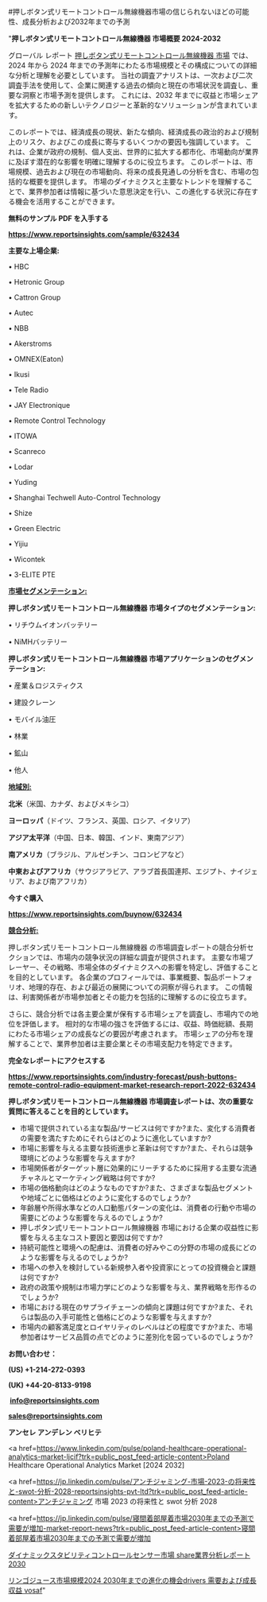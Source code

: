 #押しボタン式リモートコントロール無線機器市場の信じられないほどの可能性、成長分析および2032年までの予測

"<strong>押しボタン式リモートコントロール無線機器 市場概要 2024-2032</strong>

グローバル レポート <a href=https://www.reportsinsights.com/sample/632434>押しボタン式リモートコントロール無線機器 市場</a> では、2024 年から 2024 年までの予測年にわたる市場規模とその構成についての詳細な分析と理解を必要としています。 当社の調査アナリストは、一次および二次調査手法を使用して、企業に関連する過去の傾向と現在の市場状況を調査し、重要な洞察と市場予測を提供します。 これには、2032 年までに収益と市場シェアを拡大​​するための新しいテクノロジーと革新的なソリューションが含まれています。

このレポートでは、経済成長の現状、新たな傾向、経済成長の政治的および規制上のリスク、およびこの成長に寄与するいくつかの要因も強調しています。 これは、企業が政府の規制、個人支出、世界的に拡大する都市化、市場動向が業界に及ぼす潜在的な影響を明確に理解するのに役立ちます。 このレポートは、市場規模、過去および現在の市場動向、将来の成長見通しの分析を含む、市場の包括的な概要を提供します。 市場のダイナミクスと主要なトレンドを理解することで、業界参加者は情報に基づいた意思決定を行い、この進化する状況に存在する機会を活用することができます。

<strong><b>無料のサンプル PDF を入手する</b></strong>

<a href=https://www.reportsinsights.com/sample/632434><strong><u>https://www.reportsinsights.com/sample/632434</u></strong></a>

<strong>主要な上場企業:</strong>

• HBC

• Hetronic Group

• Cattron Group

• Autec

• NBB

• Akerstroms

• OMNEX(Eaton)

• Ikusi

• Tele Radio

• JAY Electronique

• Remote Control Technology

• ITOWA

• Scanreco

• Lodar

• Yuding

• Shanghai Techwell Auto-Control Technology

• Shize

• Green Electric

• Yijiu

• Wicontek

• 3-ELITE PTE

<strong><u>市場セグメンテーション</u></strong><strong><u>:</u></strong>

<strong>押しボタン式リモートコントロール無線機器 市場タイプのセグメンテーション:</strong>

• リチウムイオンバッテリー

• NiMHバッテリー

<strong>押しボタン式リモートコントロール無線機器 市場アプリケーションのセグメンテーション:</strong>

• 産業＆ロジスティクス

• 建設クレーン

• モバイル油圧

• 林業

• 鉱山

• 他人

<strong><u>地域別</u></strong><strong><u>:</u></strong>

<strong>北米</strong>（米国、カナダ、およびメキシコ）

<strong>ヨーロッパ</strong>（ドイツ、フランス、英国、ロシア、イタリア）

<strong>アジア太平洋</strong>（中国、日本、韓国、インド、東南アジア）

<strong>南アメリカ</strong>（ブラジル、アルゼンチン、コロンビアなど）

<strong>中東およびアフリカ</strong>（サウジアラビア、アラブ首長国連邦、エジプト、ナイジェリア、および南アフリカ）

<strong>今すぐ購入</strong>

<a href=https://www.reportsinsights.com/buynow/632434><strong><u>https://www.reportsinsights.com/buynow/632434</u></strong></a>

<strong><u>競合分析:</u></strong>

押しボタン式リモートコントロール無線機器 の市場調査レポートの競合分析セクションでは、市場内の競争状況の詳細な調査が提供されます。 主要な市場プレーヤー、その戦略、市場全体のダイナミクスへの影響を特定し、評価することを目的としています。 各企業のプロフィールでは、事業概要、製品ポートフォリオ、地理的存在、および最近の展開についての洞察が得られます。 この情報は、利害関係者が市場参加者とその能力を包括的に理解するのに役立ちます。

さらに、競合分析では各主要企業が保有する市場シェアを調査し、市場内での地位を評価します。 相対的な市場の強さを評価するには、収益、時価総額、長期にわたる市場シェアの成長などの要因が考慮されます。 市場シェアの分布を理解することで、業界参加者は主要企業とその市場支配力を特定できます。

<strong>完全なレポートにアクセスする</strong>

<a href=https://www.reportsinsights.com/industry-forecast/push-buttons-remote-control-radio-equipment-market-research-report-2022-632434><strong><u><b>https://www.reportsinsights.com/industry-forecast/push-buttons-remote-control-radio-equipment-market-research-report-2022-632434</b></u></strong></a>

<strong><b>押しボタン式リモートコントロール無線機器 市場調査レポートは、次の重要な質問に答えることを目的としています。</b></strong>
<ul>
  <li>市場で提供されている主な製品/サービスは何ですか?また、変化する消費者の需要を満たすためにそれらはどのように進化していますか?</li>
  <li>市場に影響を与える主要な技術進歩と革新は何ですか?また、それらは競争環境にどのような影響を与えますか?</li>
  <li>市場関係者がターゲット層に効果的にリーチするために採用する主要な流通チャネルとマーケティング戦略は何ですか?</li>
  <li>市場の価格動向はどのようなものですか?また、さまざまな製品セグメントや地域ごとに価格はどのように変化するのでしょうか?</li>
  <li>年齢層や所得水準などの人口動態パターンの変化は、消費者の行動や市場の需要にどのような影響を与えるのでしょうか?</li>
  <li>押しボタン式リモートコントロール無線機器 市場における企業の収益性に影響を与える主なコスト要因と要因は何ですか?</li>
  <li>持続可能性と環境への配慮は、消費者の好みやこの分野の市場の成長にどのような影響を与えるのでしょうか?</li>
  <li>市場への参入を検討している新規参入者や投資家にとっての投資機会と課題は何ですか?</li>
  <li>政府の政策や規制は市場力学にどのような影響を与え、業界戦略を形作るのでしょうか?</li>
  <li>市場における現在のサプライチェーンの傾向と課題は何ですか?また、それらは製品の入手可能性と価格にどのような影響を与えますか?</li>
  <li>市場内の顧客満足度とロイヤリティのレベルはどの程度ですか?また、市場参加者はサービス品質の点でどのように差別化を図っているのでしょうか?</li>
</ul>
<strong>お問い合わせ：</strong>

<strong>(US) +1-214-272-0393</strong>

<strong>(UK) +44-20-8133-9198</strong>

<strong> </strong><a href=info@reportsinsights.com><strong><u>info@reportsinsights.com</u></strong></a>

<a href=sales@reportsinsights.com><strong><u>sales@reportsinsights.com</u></strong></a>

<strong>アンセレ アンデレン ベリヒテ</strong>

<a href=https://www.linkedin.com/pulse/poland-healthcare-operational-analytics-market-ljcif?trk=public_post_feed-article-content>Poland Healthcare Operational Analytics Market [2024 2032]</a>

<a href=https://jp.linkedin.com/pulse/アンチジャミング-市場-2023-の将来性と-swot-分析-2028-reportsinsights-pvt-ltd?trk=public_post_feed-article-content>アンチジャミング 市場 2023 の将来性と swot 分析 2028</a>

<a href=https://jp.linkedin.com/pulse/寝間着部屋着市場2030年までの予測で需要が増加-market-report-news?trk=public_post_feed-article-content>寝間着部屋着市場2030年までの予測で需要が増加</a>

<a href=https://www.linkedin.com/pulse/ダイナミックスタビリティコントロールセンサー市場-share業界分析レポート2030-healthscope-news-245-3u7xf/>ダイナミックスタビリティコントロールセンサー市場 share業界分析レポート2030</a>

<a href=https://www.linkedin.com/pulse/リンゴジュース市場規模2024-2030年までの進化の機会drivers-需要および成長収益-vosaf/>リンゴジュース市場規模2024 2030年までの進化の機会drivers 需要および成長収益 vosaf</a>"
